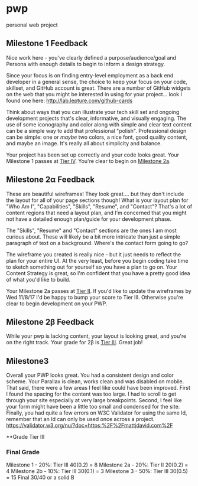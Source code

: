# pwp
personal web project

## Milestone 1 Feedback
Nice work here - you've clearly defined a purpose/audience/goal and Persona with enough details to begin to inform a design strategy.

Since your focus is on finding entry-level employment as a back end developer in a general sense, the choice to keep your focus on your code, skillset, and GitHub account is great. There are a number of GitHub widgets on the web that you might be interested in using for your project... look I found one here: http://lab.lepture.com/github-cards

Think about ways that you can illustrate your tech skill set and ongoing development projects that's clear, informative, and visually engaging. The use of some iconography and color along with simple and clear text content can be a simple way to add that professional "polish". Professional design can be simple: one or _maybe_ two colors, a nice font, good quality content, and maybe an image. It's really all about simplicity and balance.

Your project has been set up correctly and your code looks great. Your Milestone 1 passes at [Tier IV](https://bootcamp-coders.cnm.edu/projects/personal/rubric/). You're clear to begin on [Milestone 2a](https://bootcamp-coders.cnm.edu/projects/personal/milestone-two/). 

## Milestone 2&alpha; Feedback
These are beautiful wireframes! They look great.... but they don't include the layout for all of your page sections though! What is your layout plan for "Who Am I", "Capabilities", "Skills", "Resume", and "Contact"? That's a lot of content regions that need a layout plan, and I'm concerned that you might not have a detailed enough plan/guide for your development phase.

The "Skills", "Resume" and "Contact" sections are the ones I am most curious about. These will likely be a bit more intricate than just a simple paragraph of text on a background. Where's the contact form going to go?

The wireframe you created is really nice - but it just needs to reflect the plan for your entire UI. At the very least, before you begin coding take time to sketch something out for yourself so you have a plan to go on. Your Content Strategy is great, so I'm confident that you have a pretty good idea of what you'd like to build.

Your Milestone 2a passes at [Tier II](https://bootcamp-coders.cnm.edu/projects/personal/rubric/). If you'd like to update the wireframes by Wed 11/8/17 I'd be happy to bump your score to Tier III. Otherwise you're clear to begin development on your PWP.

## Milestone 2&beta; Feedback
While your pwp is lacking content, your layout is looking great, and you're on the right track. Your grade for 2&beta; is [Tier III](https://bootcamp-coders.cnm.edu/projects/personal/rubric/). Great job!

## Milestone3
Overall your PWP looks great. You had a consistent design and color scheme. Your Parallax is clean, works clean and was disabled on mobile. That said, there were a few areas I feel like could have been improved. First I found the spacing for the content was too large. I had to scroll to get through your site especially at very large breakpoints. Second, I feel like your form might have been a little too small and condensed for the site. Finally, you had quite a few errors on W3C Validator for using the same Id, remember that an Id can only be used once across a project. https://validator.w3.org/nu/?doc=https:%2F%2Fmattjdavid.com%2F

**Grade Tier III 

### Final Grade

Milestone 1 - 20%: Tier III 40(0.2) = 8 
Milestone 2a - 20%: Tier II 20(0.2) = 4
Milestone 2b - 10%: Tier III 30(0.1) = 3
Milestone 3 - 50%: Tier III 30(0.5) = 15 
Final 30/40 or a solid B

